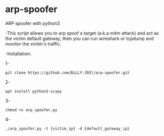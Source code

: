 # arp-spoofer
ARP spoofer with python3

-This script allows you to arp spoof a target (a.k.a mitm attack) and act as the victim default gateway, then you can run wireshark or tcpdump and monitor the victim's traffic.

-Installation:

1-

    git clone https://github.com/BiLLY-J03l/arp-spoofer.git

2-

    apt install python3-scapy

3- 

    chmod +x arp_spoofer.py

4-

    ./arp_spoofer.py -t {victim_ip} -d {default_gateway_ip}
